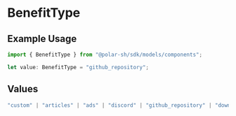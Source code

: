 # BenefitType

## Example Usage

```typescript
import { BenefitType } from "@polar-sh/sdk/models/components";

let value: BenefitType = "github_repository";
```

## Values

```typescript
"custom" | "articles" | "ads" | "discord" | "github_repository" | "downloadables" | "license_keys"
```